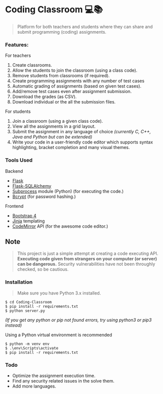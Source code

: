 # Coding Classroom 💻📚

> Platform for both teachers and students where they can share and submit programming (coding) assignments.

### Features:
For teachers
1. Create classrooms.
2. Allow the students to join the classroom (using a class code).
3. Remove students from classrooms (if required).
4. Create programming assignments with any number of test cases
5. Automatic grading of assignments (based on given test cases).
6. Add/remove test cases even after assignment submission.
7. Download the grades (as CSV).
8. Download individual or the all the submission files.

For students
1. Join a classroom (using a given class code).
2. View all the assignments in a grid layout.
3. Submit the assignment in any language of choice
   _(currently C, C++, Java and Python but can be extended)_
4. Write your code in a user-friendly code editor which supports syntax highlighting, bracket completion and many visual themes.

### Tools Used
Backend
- [Flask]
- [Flask-SQLAlchemy]
- [Subprocess] module (Python) (for executing the code.)
- [Bcrypt] (for password hashing.)

Frontend
- [Bootstrap 4]
- [Jinja] templating
- [CodeMirror] API (for the awesome code editor.)


## Note
> This project is just a simple attempt at creating a code executing API.
> **Executing code given from strangers on your computer (or server) can be dangerous.** Security vulnerabilities have not been throughly checked, so be cautious.

### Installation
> Make sure you have Python 3.x installed.
```
$ cd Coding-Classroom
$ pip install -r requirements.txt
$ python server.py
```
_(If you get any python or pip not found errors, try using python3 or pip3 instead)_

Using a Python virtual environment is recommended

```
$ python -m venv env
$ .\env\Scripts\activate
$ pip install -r requirements.txt
```

### Todo
- Optimize the assignment execution time.
- Find any security related issues in the solve them.
- Add more languages.

[//]:
Links
[Flask]: <https://flask.palletsprojects.com/en/1.1.x/>
[Flask-SQLAlchemy]: <https://flask-sqlalchemy.palletsprojects.com/en/2.x/>
[Subprocess]: <https://docs.python.org/3/library/subprocess.html>
[Bcrypt]: <https://github.com/pyca/bcrypt/>

[Bootstrap 4]: <https://getbootstrap.com/>
[Jinja]: <https://jinja.palletsprojects.com/en/2.11.x/>
[CodeMirror]: <https://codemirror.net/>

